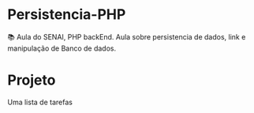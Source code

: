 # Persistencia-PHP

📚 Aula do SENAI, PHP backEnd.
Aula sobre persistencia de dados, link e manipulação de Banco de dados.

# Projeto
Uma lista de tarefas
